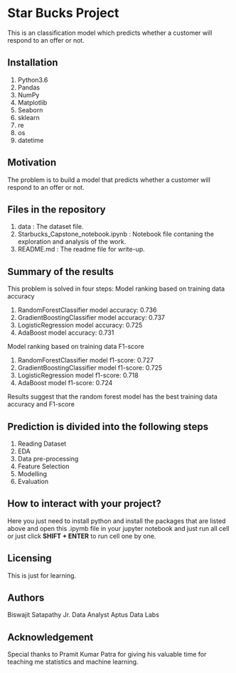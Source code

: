 # Star Bucks Project
This is an classification model which predicts whether a customer will respond to an offer or not.

## Installation
1. Python3.6
2. Pandas
3. NumPy
4. Matplotlib
6. Seaborn
7. sklearn
8. re
9. os
10. datetime

## Motivation
The problem is to build a model that predicts whether a customer will respond to an offer or not. 

## Files in the repository
1. data : The dataset file.
2. Starbucks_Capstone_notebook.ipynb : Notebook file contaning the exploration and analysis of the work.
3. README.md : The readme file for write-up.

## Summary of the results
This problem is solved in four steps:
Model ranking based on training data accuracy
1. RandomForestClassifier model accuracy: 0.736
2. GradientBoostingClassifier model accuracy: 0.737
3. LogisticRegression model accuracy: 0.725
4. AdaBoost model accuracy: 0.731

Model ranking based on training data F1-score
1. RandomForestClassifier model f1-score: 0.727
2. GradientBoostingClassifier model f1-score: 0.725
3. LogisticRegression model f1-score: 0.718
4. AdaBoost model f1-score: 0.724

Results suggest that the random forest model has the best training data accuracy and F1-score

## Prediction is divided into the following steps
1. Reading Dataset
2. EDA
3. Data pre-processing
4. Feature Selection 
5. Modelling
6. Evaluation

## How to interact with your project?
Here you just need to install python and install the packages that are listed above and open this .ipymb file in your jupyter notebook and just run all cell or just click <b>SHIFT + ENTER</b> to run cell one by one.

## Licensing
This is just for learning.

## Authors
  Biswajit Satapathy
   Jr. Data Analyst
    Aptus Data Labs 
    
## Acknowledgement
Special thanks to Pramit Kumar Patra for giving his valuable time for teaching me statistics and machine learning.
